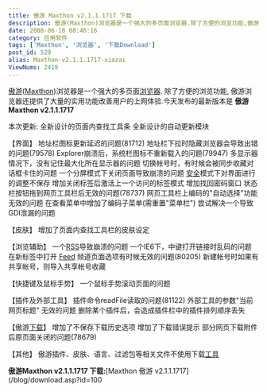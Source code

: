 ```yaml
---
title: 傲游 Maxthon v2.1.1.1717 下载
description: 傲游(Maxthon)浏览器是一个强大的多页面浏览器.除了方便的浏览功能,傲游浏览器还提供了大量的实用功能改善用户的上网体验.今天发布的最新版本是傲游Maxthonv2.1.1.1717本次更新:全新设计的页面内查找工具条全新设计的自动更新模块
date: 2008-06-18 08:46:16
category: 应用软件
tags: ['Maxthon', '浏览器', '下载Download']
post_id: 529
alias: Maxthon-v2.1.1.1717-xiazai
ViewNums: 2419
---
```


[傲游](/tags/Maxthon)([Maxthon](/tags/Maxthon))浏览器是一个强大的多页面[浏览器](/tags/%E6%B5%8F%E8%A7%88%E5%99%A8). 除了方便的浏览功能, 傲游浏览器还提供了大量的实用功能改善用户的上网体验.今天发布的最新版本是 **傲游 Maxthon v2.1.1.1717**

本次更新:
全新设计的页面内查找工具条
全新设计的自动更新模块

【界面】
地址栏图标更新延迟的问题(81712)
地址栏下拉时隐藏浏览器会导致出错的问题(79578)
Explorer崩溃后，系统栏图标不重新载入的问题(79947)
多显示器情况下，没有记住最大化所在显示器的问题
切换帐号时，有时候会被同步收藏对话框卡住的问题
一个分屏模式下关闭页面导致崩溃的问题
[安全](/tags/%E5%AE%89%E5%85%A8)模式下对界面进行的调整不保存
增加关闭标签后激活上一个访问的标签模式
增加找回密码窗口
状态栏按钮拖到网页工具栏后无效的问题(78737)
网页工具栏上编码的"自动选择"功能无效的问题
在查看菜单中增加了编码子菜单(需重置"菜单栏")
尝试解决一个导致GDI泄漏的问题

【皮肤】
增加了页面内查找工具栏的皮肤设定

【浏览辅助】
一个[RSS](http://feed.feedsky.com/15897)导致崩溃的问题
一个IE6下，中键打开链接时乱码的问题
在新标签中打开 [Feed](http://feed.feedsky.com/15897) 频道页面选项有时候无效的问题(80205)
新建帐号时如果有共享帐号，则导入共享帐号收藏

【快捷键及鼠标手势】
一个鼠标手势滚动页面的问题

【插件及外部工具】
插件命令readFile读取的问题(81122)
外部工具的参数"当前网页标题" 无效的问题
删除某个插件后，会造成插件栏中的插件排列顺序丢失

【傲游[下载](/tags/%E4%B8%8B%E8%BD%BDDownload)】
增加了不保存下载历史选项
增加了下载错误提示
部分网页下载附件后原页面关闭的问题(78679)

【其他】
傲游插件、皮肤、语言、过滤包等相关文件不使用下载[工具](/tags/%E5%B7%A5%E5%85%B7%E5%85%B1%E4%BA%AB)

**傲游Maxthon v2.1.1.1717 下载:**[Maxthon 傲游 v2.1.1.1717](/blog/download.asp?id=100

